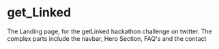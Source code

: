 ﻿# get_Linked
The Landing page, for the getLinked hackathon challenge on twitter. 
The complex parts include the navbar, Hero Section, FAQ's and the contact 
